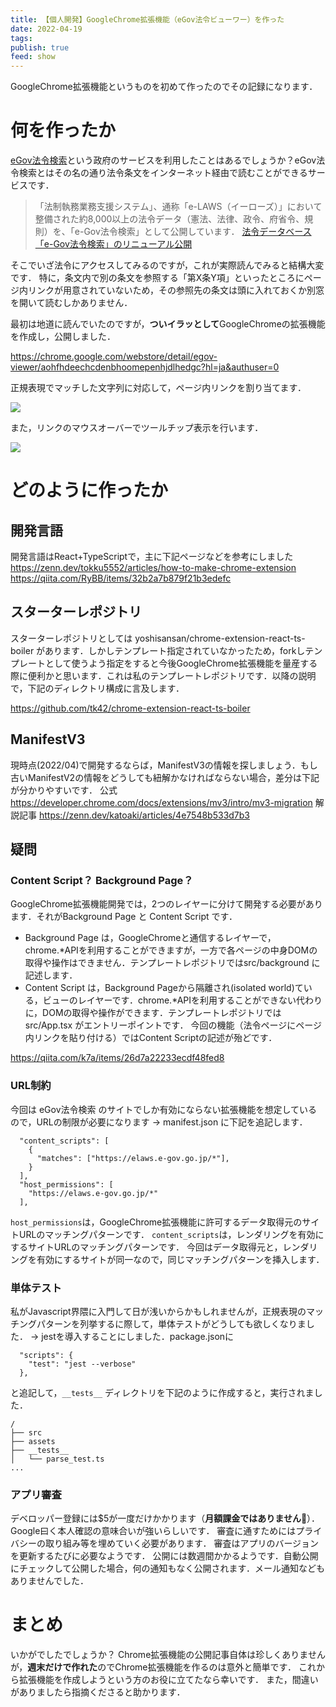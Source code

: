 ```yaml
---
title: 【個人開発】GoogleChrome拡張機能（eGov法令ビューワー）を作った
date: 2022-04-19
tags: 
publish: true
feed: show
---
```

GoogleChrome拡張機能というものを初めて作ったのでその記録になります．

# 何を作ったか
[eGov法令検索](https://elaws.e-gov.go.jp/)という政府のサービスを利用したことはあるでしょうか？eGov法令検索とはその名の通り法令条文をインターネット経由で読むことができるサービスです．
>「法制執務業務支援システム」、通称「e-LAWS（イーローズ）」において整備された約8,000以上の法令データ（憲法、法律、政令、府省令、規則）を、「e-Gov法令検索」として公開しています．
[法令データベース「e-Gov法令検索」のリニューアル公開](https://www.soumu.go.jp/menu_news/s-news/01gyokan01_02000059.html)

そこでいざ法令にアクセスしてみるのですが，これが実際読んでみると結構大変です．
特に，条文内で別の条文を参照する「第X条Y項」といったところにページ内リンクが用意されていないため，その参照先の条文は頭に入れておくか別窓を開いて読むしかありません．

最初は地道に読んでいたのですが，**ついイラッとして**GoogleChromeの拡張機能を作成し，公開しました．

https://chrome.google.com/webstore/detail/egov-viewer/aohfhdeechcdenbhoomepenhjdlhedgc?hl=ja&authuser=0

正規表現でマッチした文字列に対応して，ページ内リンクを割り当てます．

![](https://storage.googleapis.com/zenn-user-upload/1edc31759a83-20220415.png)

また，リンクのマウスオーバーでツールチップ表示を行います．

![](https://storage.googleapis.com/zenn-user-upload/7337973b86c4-20220415.png)

# どのように作ったか
## 開発言語
開発言語はReact+TypeScriptで，主に下記ページなどを参考にしました
https://zenn.dev/tokku5552/articles/how-to-make-chrome-extension
https://qiita.com/RyBB/items/32b2a7b879f21b3edefc

## スターターレポジトリ
スターターレポジトリとしては yoshisansan/chrome-extension-react-ts-boiler があります．しかしテンプレート指定されていなかったため，forkしテンプレートとして使うよう指定をすると今後GoogleChrome拡張機能を量産する際に便利かと思います．これは私のテンプレートレポジトリです．以降の説明で，下記のディレクトリ構成に言及します．

https://github.com/tk42/chrome-extension-react-ts-boiler

## ManifestV3
現時点(2022/04)で開発するならば，ManifestV3の情報を探しましょう．もし古いManifestV2の情報をどうしても紐解かなければならない場合，差分は下記が分かりやすいです．
公式
https://developer.chrome.com/docs/extensions/mv3/intro/mv3-migration
解説記事
https://zenn.dev/katoaki/articles/4e7548b533d7b3

## 疑問
### Content Script？ Background Page？
GoogleChrome拡張機能開発では，2つのレイヤーに分けて開発する必要があります．それがBackground Page と Content Script です．
 - Background Page は，GoogleChromeと通信するレイヤーで，chrome.*APIを利用することができますが，一方で各ページの中身DOMの取得や操作はできません．テンプレートレポジトリではsrc/background に記述します．
 - Content Script は，Background Pageから隔離され(isolated world)ている，ビューのレイヤーです．chrome.*APIを利用することができない代わりに，DOMの取得や操作ができます．テンプレートレポジトリではsrc/App.tsx がエントリーポイントです．
今回の機能（法令ページにページ内リンクを貼り付ける）ではContent Scriptの記述が殆どです．

https://qiita.com/k7a/items/26d7a22233ecdf48fed8

### URL制約
今回は eGov法令検索 のサイトでしか有効にならない拡張機能を想定しているので，URLの制限が必要になります
→ manifest.json に下記を追記します．
```
  "content_scripts": [
    {
      "matches": ["https://elaws.e-gov.go.jp/*"],
    }
  ],
  "host_permissions": [
    "https://elaws.e-gov.go.jp/*"
  ],
```
```host_permissions```は，GoogleChrome拡張機能に許可するデータ取得元のサイトURLのマッチングパターンです．
```content_scripts```は，レンダリングを有効にするサイトURLのマッチングパターンです．
今回はデータ取得元と，レンダリングを有効にするサイトが同一なので，同じマッチングパターンを挿入します．

### 単体テスト
私がJavascript界隈に入門して日が浅いからかもしれませんが，正規表現のマッチングパターンを列挙するに際して，単体テストがどうしても欲しくなりました．
→ jestを導入することにしました．package.jsonに
```
  "scripts": {
    "test": "jest --verbose"
  },
```
と追記して，```__tests__``` ディレクトリを下記のように作成すると，実行されました．
```
/
├── src
├── assets
├── __tests__
│   └── parse_test.ts
...
```

### アプリ審査
デベロッパー登録には$5が一度だけかかります（**月額課金ではありません**🎉）．Google曰く本人確認の意味合いが強いらしいです．
審査に通すためにはプライバシーの取り組み等を埋めていく必要があります．
審査はアプリのバージョンを更新するたびに必要なようです．
公開には数週間かかるようです．自動公開にチェックして公開した場合，何の通知もなく公開されます．メール通知などもありませんでした．

# まとめ
いかがでしたでしょうか？
Chrome拡張機能の公開記事自体は珍しくありませんが，**週末だけで作れた**のでChrome拡張機能を作るのは意外と簡単です．
これから拡張機能を作成しようという方のお役に立てたなら幸いです．
また，間違いがありましたら指摘くださると助かります．